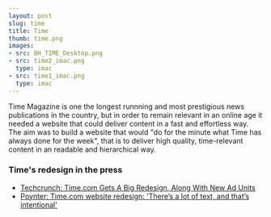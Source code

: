 ```yaml
---
layout: post
slug: time
title: Time
thumb: time.png
images:
- src: BH_TIME_Desktop.png
- src: time2_imac.png
  type: imac
- src: time1_imac.png
  type: imac
---
```


Time Magazine is one the longest runnning and most prestigious news publications in the country, but in order to remain relevant in an online age it needed a website that could deliver content in a fast and effortless way. The aim was to build a website that would "do for the minute what Time has always done for the week", that is to deliver high quality, time-relevant content in an readable and hierarchical way.

### Time's redesign in the press

* [Techcrunch: Time.com Gets A Big Redesign, Along With New Ad Units](http://techcrunch.com/2014/03/05/time-redesign/)
* [Poynter: Time.com website redesign: 'There’s a lot of text, and that’s intentional'](http://www.poynter.org/latest-news/media-lab/242159/time-com-website-redesign-theres-a-lot-of-text-and-thats-intentional/)